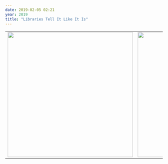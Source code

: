 ```yaml
---
date: 2019-02-05 02:21
year: 2019
title: "Libraries Tell It Like It Is"
---
```


<table>
<tr>
<td><img src="{{site.github.url}}/files/2019/02/library-software-metaphysics.jpg" width="400"/></td>
<td><img src="{{site.github.url}}/files/2019/02/library-software-unexplained.jpg" width="400"/></td>
</tr>
</table>
